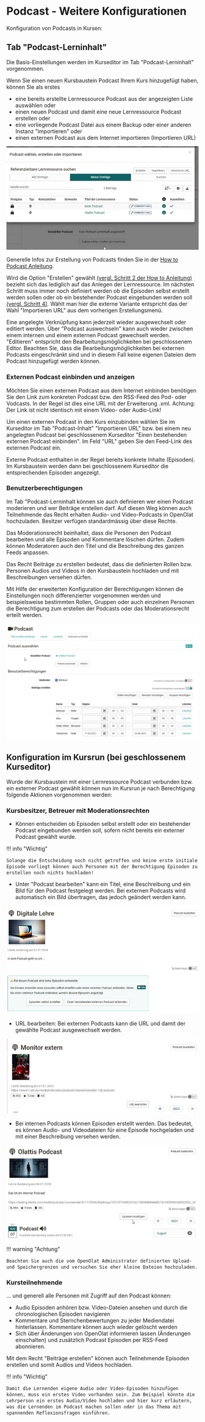 # Podcast - Weitere Konfigurationen

Konfiguration von Podcasts in Kursen: 

## Tab "Podcast-Lerninhalt"

Die Basis-Einstellungen werden im Kurseditor im Tab "Podcast-Lerninhalt" vorgenommen. 

Wenn Sie einen neuen Kursbaustein Podcast Ihrem Kurs hinzugefügt haben, können Sie als erstes

* eine bereits erstellte Lernressource Podcast aus der angezeigten Liste auswählen oder
* einen neuen Podcast und damit eine neue Lernressource Podcast erstellen oder
* eine vorliegende Podcast Datei aus einem Backup oder einer anderen Instanz "importieren" oder
* einen externen Podcast aus dem Internet importieren (Importieren URL)

![Podcast anlegen](assets/Pocast_anlegen1.jpg)

Generelle Infos zur Erstellung von Podcasts finden Sie in der [How to Podcast Anleitung](../../../manual_how-to/docs/podcast/podcast.de.md).

Wird die Option "Erstellen" gewählt [(vergl. Schritt 2 der How to Anleitung)](../../../manual_how-to/docs/podcast/podcast.de.md) bezieht sich das lediglich auf das Anlegen der Lernressource. Im nächsten Schritt muss immer noch definiert werden ob die Episoden selbst erstellt werden sollen oder ob ein bestehender Podcast eingebunden werden soll [(vergl. Schritt 4)](../../../manual_how-to/docs/podcast/podcast.de.md). Wählt man hier die externe Variante entspricht das der Wahl "Importieren URL" aus dem vorherigen Erstellungsmenü. 

Eine angelegte Verknüpfung kann jederzeit wieder ausgewechselt oder editiert werden. Über "Podcast auswechseln" kann auch wieder zwischen einem internen und einem externen Podcast gewechselt werden. 
"Editieren" entspricht den Bearbeitungsmöglichkeiten bei geschlossenem Editor. Beachten Sie, dass die Bearbeitungsmöglichkeiten bei externen Podcasts eingeschränkt sind und in diesem Fall keine eigenen Dateien dem Podcast hinzugefügt werden können. 


### Externen Podcast einbinden und anzeigen

Möchten Sie einen externen Podcast aus dem Internet einbinden benötigen Sie den Link zum konkreten Podcast bzw. den RSS-Feed des Pod- oder Vodcasts. In der Regel ist dies eine URL mit der Erweiterung .xml. Achtung: Der Link ist nicht identisch mit einem Video- oder Audio-Link!

Um einen externen Podcast in den Kurs einzubinden wählen Sie im Kurseditor im Tab "Podcast-Inhalt" "Importieren URL" bzw. bei einem neu angelegten Podcast bei geschlossenem Kurseditor "Einen bestehenden externen Podcast einbinden".
Im Feld "URL" geben Sie den Feed-Link des externen Podcast ein.  

Externe Podcast enthalten in der Regel bereits konkrete Inhalte (Episoden). Im Kursbaustein werden dann bei geschlossenem Kurseditor die entsprechenden Episoden angezeigt.


### Benutzerberechtigungen

Im Tab "Podcast-Lerninhalt können sie auch definieren wer einen Podcast moderieren und wer Beiträge erstellen darf. Auf diesen Weg können auch Teilnehmende das Recht erhalten Audio- und Video-Podcasts in OpenOlat hochzuladen. Besitzer verfügen standardmässig über diese Rechte. 

Das Moderationsrecht beinhaltet, dass die Personen den Podcast bearbeiten und alle Episoden und Kommentare löschen dürfen. Zudem können Moderatoren auch den Titel und die Beschreibung des ganzen Feeds anpassen. 

Das Recht Beiträge zu erstellen bedeutet, dass die definierten Rollen bzw. Personen Audios und Videos in den Kursbaustein hochladen und mit Beschreibungen versehen  dürfen. 

Mit Hilfe der erweiterten Konfiguration der Berechtigungen können die Einstellungen noch differenzierter vorgenommen werden und beispielsweise bestimmten Rollen, Gruppen oder auch einzelnen Personen die Berechtigung zum erstellen der Podcasts oder das Moderationsrecht erteilt werden. 

![podcast_berechtigungen.png](assets/erstellen_erweiterte_Konfig.png)


## Konfiguration im Kursrun (bei geschlossenem Kurseditor)

Wurde der Kursbaustein mit einer Lernressource Podcast verbunden bzw. ein externer Podcast gewählt können nun im Kursrun je nach Berechtigung folgende Aktionen vorgenommen werden:

### Kursbesitzer, Betreuer mit Moderationsrechten 

* Können entscheiden ob Episoden selbst erstellt oder ein bestehender Podcast eingebunden werden soll, sofern nicht bereits ein externer Podcast gewählt wurde.

!!! info "Wichtig"

    Solange die Entscheidung noch nicht getroffen und keine erste initiale Episode vorliegt können auch Personen mit der Berechtigung Episoden zu erstellen noch nichts hochladen!  

* Unter "Podcast bearbeiten" kann ein Titel, eine Beschreibung und ein Bild für den Podcast festgelegt werden. Bei externen Podcasts wird automatisch ein Bild übertragen, das jedoch geändert werden kann. 

![Neuer Podcast im Kursrun](assets/Podcast1.jpg)

* URL bearbeiten: Bei externen Podcasts kann die URL und damit der gewählte Podcast ausgewechselt werden.

![Externe Podcast](assets/Podcast2.jpg)

* Bei internen Podcasts können Episoden erstellt werden. Das bedeutet, es können Audio- und Videodateien für eine Episode hochgeladen und mit einer Beschreibung versehen werden. 

![Episoden erstellen](assets/Podcast3.jpg)

!!! warning "Achtung"

    Beachten Sie auch die vom OpenOlat Administrator definierten Upload- und Speichergrenzen und versuchen Sie eher kleine Dateien hochzuladen.

### Kursteilnehmende

... und generell alle Personen mit Zugriff auf den Podcast können: 

* Audio Episoden anhören bzw. Video-Dateien ansehen und durch die chronologischen Episoden navigieren
* Kommentare und Sternchenbewertungen zu jeder Mediendatei hinterlassen. Kommentare können auch wieder gelöscht werden
* Sich über Änderungen von OpenOlat informieren lassen (Änderungen einschalten) und zusätzlich  Podcast Episoden per RSS-Feed abonnieren. 

Mit dem Recht "Beiträge erstellen" können auch Teilnehmende Episoden erstellen und somit Audios und Videos hochladen. 

!!! info "Wichtig"

    Damit die Lernenden eigene Audio oder Video-Episoden hinzufügen können, muss ein erstes Video vorhanden sein. Zum Beispiel könnte die Lehrperson ein erstes Audio/Video hochladen und hier kurz erläutern, was die Lernenden im Podcast machen sollen oder in das Thema mit spannenden Reflexionsfragen einführen.
